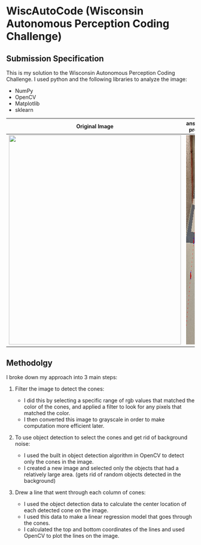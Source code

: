 # WiscAutoCode (Wisconsin Autonomous Perception Coding Challenge)

## Submission Specification
This is my solution to the Wisconsin Autonomous Perception Coding Challenge. I used python and the following libraries to analyze the image:
- NumPy
- OpenCV
- Matplotlib
- sklearn




Original Image            |   answer.png produced
:-------------------------:|:-------------------------:
<img src = "https://github.com/WisconsinAutonomous/CodingChallenges/blob/master/perception/red.png" width = "460" height = "560">   |  <img src = "https://github.com/Yasaswi124/WiscAutoCode/blob/main/images/answer.png" width = "460" height = "560"> 


## Methodolgy

I broke down my approach into 3 main steps: 

1) Filter the image to detect the cones:
    - I did this by selecting a specific range of rgb values that matched the color of the cones, and applied a filter to look for any pixels that matched the color.
    - I then converted this image to grayscale in order to make computation more efficient later.
    
2) To use object detection to select the cones and get rid of background noise:
    - I used the built in object detection algorithm in OpenCV to detect only the cones in the image.
    - I created a new image and selected only the objects that had a relatively large area. (gets rid of random objects detected in the background)
    
3) Drew a line that went through each column of cones:
    - I used the object detection data to calculate the center location of each detected cone on the image. 
    - I used this data to make a linear regression model that goes through the cones. 
    - I calculated the top and bottom coordinates of the lines and used OpenCV to plot the lines on the image.
    
 
    
